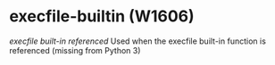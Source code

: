 # execfile-builtin (W1606)
*execfile built-in referenced* Used when the execfile built-in function
is referenced (missing from Python 3)

